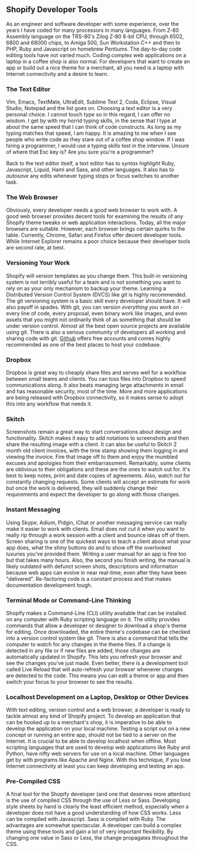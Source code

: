 ## Shopify Developer Tools ##

As an engineer and software developer with some experience, over the years I have coded for many processors in many languages. From Z-80 Assembly language on the TRS-80's Zilog Z-80 8-bit CPU, through 6502, 6800 and 68000 chips, to Amiga 500, Sun Workstation C++ and then to PHP, Ruby and Javascript on homebrew Pentiums. The day-to-day code editing tools have not varied much. Coding complex web applications on a laptop in a coffee shop is also normal. For developers that want to create an app or build out a nice theme for a merchant, all you need is a laptop with Internet connectivity and a desire to learn.

### The Text Editor ###

Vim, Emacs, TextMate, UltraEdit, Sublime Text 2, Coda, Eclipse, Visual Studio, Notepad and the list goes on. Choosing a text editor is a very personal choice. I cannot touch type so in this regard, I can offer no wisdom. I get by with my horrid typing skills, in the sense that I type at about the same speed that I can think of code constructs. As long as my typing matches that speed, I am happy. It is amazing to me when I see people who write code as they stare out of a coffee shop window. If I was hiring a programmer, I would use a typing skills test in the interview. Unsure of where that Esc key is? Are you sure you're a programmer? 

Back to the text editor itself, a text editor has to *syntax highlight* Ruby, Javascript, Liquid, Haml and Sass, and other languages. It also has to *autosave* any edits whenever typing stops or focus switches to another task. 

### The Web Browser ###

Obviously, every developer needs a good web browser to work with. A good web browser provides decent tools for examining the results of any Shopify theme tweaks or web application interactions. Today, all the major browsers are suitable. However, each browser brings certain quirks to the table. Currently, Chrome, Safari and Firefox offer decent developer tools. While Internet Explorer remains a poor choice because their developer tools are second rate, at best.

### Versioning Your Work ###

Shopify will version templates as you change them. This built-in versioning system is not terribly useful for a team and is not something you want to rely on as your only mechanism to backup your theme. Learning a Distributed Version Control System (DVCS) like *git* is highly recommended. The git versioning system is a basic skill every developer should have. It will also payoff in spades. With git, you can version *everything you work on* - every line of code, every proposal, even binary work like images, and even assets that you might not ordinarily think of as something that should be under version control. Almost all the best open source projects are available using git. There is also a serious community of developers all working and sharing code with git. [Github](http://github.com) offers free accounts and comes highly recommended as one of the best places to host your codebase.

### Dropbox ###

Dropbox is great way to cheaply share files and serves well for a workflow between small teams and clients. You can toss files into Dropbox to speed communications along. It also beats managing large attachments in email and has reasonable security, most of the time. More and more applications are being released with Dropbox connectivity, so it makes sense to adopt this into any workflow that needs it.

### Skitch ###
 
Screenshots remain a great way to start conversations about design and functionality. Skitch makes it easy to add notations to screenshots and then share the resulting image with a client. It can also be useful to Skitch 2 month old client invoices, with the time stamp showing them logging in and viewing the invoice. Fire that image off to them and enjoy the mumbled excuses and apologies from their embarrassment. Remarkably, some clients are oblivious to their obligations and these are the ones to watch out for. It's best to keep notes, print and date copies of agreements. Also, watch out for constantly changing requests. Some clients will accept an estimate for work but once the work is delivered, they will suddenly change their requirements and expect the developer to go along with those changes.

### Instant Messaging ###
 
Using Skype, Adium, Pidgin, iChat or another messaging service can really make it easier to work with clients. Email does not cut it when you want to really rip through a work session with a client and bounce ideas off of them. Screen sharing is one of the quickest ways to teach a client about what your app does, what the shiny buttons do and to show off the overlooked luxuries you've provided them. Writing a user manual for an app is fine too but that takes many hours. Also, the second you finish writing, the manual is likely outdated with defunct screen shots, descriptions and information because web apps can evolve in near real-time, even after they have been "delivered". Re-factoring code is a constant process and that makes documentation development tough.

### Terminal Mode or Command-Line Thinking ###

Shopify makes a Command-Line (CLI) utility available that can be installed on any computer with Ruby scripting language on it. The utility provides commands that allow a developer or designer to download a shop's theme for editing. Once downloaded, the entire theme's codebase can be checked into a version control system like git. There is also a command that tells the computer to watch for any changes in the theme files. If a change is detected in any file or if new files are added, those changes are automatically updated in Shopify. This lets you refresh your browser and see the changes you've just made. Even better, there is a development tool called Live Reload that will auto-refresh your browser whenever changes are detected to the code. This means you can edit a theme or app and then switch your focus to your browser to see the results.

### Localhost Development on a Laptop, Desktop or Other Devices ###

With text editing, version control and a web browser, a developer is ready to tackle almost any kind of Shopify project. To develop an application that can be hooked up to a merchant's shop, it is imperative to be able to develop the application on your local machine. Testing a script out on a new concept or running an entire app, should not be tied to a server on the Internet. It is crucial to be able to develop localhost when offline. Most scripting languages that are used to develop web applications like Ruby and Python, have nifty web servers for use on a local machine. Other languages get by with programs like Apache and Nginx. With this technique, if you lose Internet connectivity at least you can keep developing and testing an app.

### Pre-Compiled CSS ###

A final tool for the Shopify developer (and one that deserves more attention) is the use of compiled CSS through the use of Less or Sass. Developing style sheets by hand is clearly the least efficient method, especially when a developer does not have a good understanding of how CSS works. Less can be compiled with Javascript. Sass is compiled with Ruby. The advantages are somewhat spectacular. A developer can build a complex theme using these tools and gain a lot of very important flexibility. By changing one value in Sass or Less, the change propagates throughout the CSS. 
     
